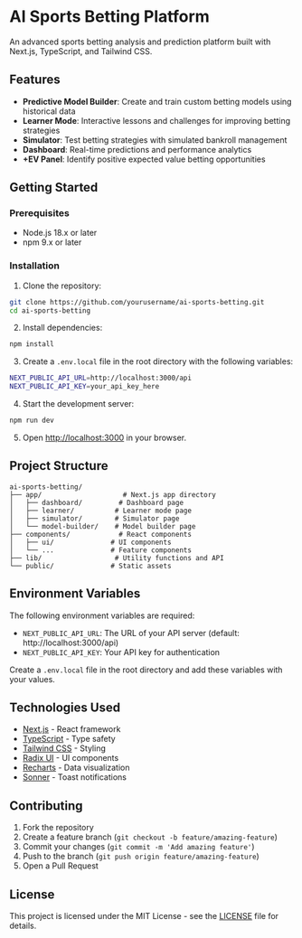 # AI Sports Betting Platform

An advanced sports betting analysis and prediction platform built with Next.js, TypeScript, and Tailwind CSS.

## Features

- **Predictive Model Builder**: Create and train custom betting models using historical data
- **Learner Mode**: Interactive lessons and challenges for improving betting strategies
- **Simulator**: Test betting strategies with simulated bankroll management
- **Dashboard**: Real-time predictions and performance analytics
- **+EV Panel**: Identify positive expected value betting opportunities

## Getting Started

### Prerequisites

- Node.js 18.x or later
- npm 9.x or later

### Installation

1. Clone the repository:
```bash
git clone https://github.com/yourusername/ai-sports-betting.git
cd ai-sports-betting
```

2. Install dependencies:
```bash
npm install
```

3. Create a `.env.local` file in the root directory with the following variables:
```bash
NEXT_PUBLIC_API_URL=http://localhost:3000/api
NEXT_PUBLIC_API_KEY=your_api_key_here
```

4. Start the development server:
```bash
npm run dev
```

5. Open [http://localhost:3000](http://localhost:3000) in your browser.

## Project Structure

```
ai-sports-betting/
├── app/                    # Next.js app directory
│   ├── dashboard/         # Dashboard page
│   ├── learner/          # Learner mode page
│   ├── simulator/        # Simulator page
│   └── model-builder/    # Model builder page
├── components/            # React components
│   ├── ui/              # UI components
│   └── ...              # Feature components
├── lib/                  # Utility functions and API
└── public/              # Static assets
```

## Environment Variables

The following environment variables are required:

- `NEXT_PUBLIC_API_URL`: The URL of your API server (default: http://localhost:3000/api)
- `NEXT_PUBLIC_API_KEY`: Your API key for authentication

Create a `.env.local` file in the root directory and add these variables with your values.

## Technologies Used

- [Next.js](https://nextjs.org/) - React framework
- [TypeScript](https://www.typescriptlang.org/) - Type safety
- [Tailwind CSS](https://tailwindcss.com/) - Styling
- [Radix UI](https://www.radix-ui.com/) - UI components
- [Recharts](https://recharts.org/) - Data visualization
- [Sonner](https://sonner.emilkowal.ski/) - Toast notifications

## Contributing

1. Fork the repository
2. Create a feature branch (`git checkout -b feature/amazing-feature`)
3. Commit your changes (`git commit -m 'Add amazing feature'`)
4. Push to the branch (`git push origin feature/amazing-feature`)
5. Open a Pull Request

## License

This project is licensed under the MIT License - see the [LICENSE](LICENSE) file for details. 